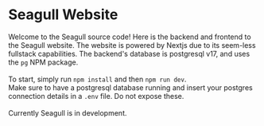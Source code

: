 # Seagull Website
Welcome to the Seagull source code! Here is the backend and frontend to the Seagull website. The website is powered by Nextjs due to its seem-less fullstack capabilities. The backend's database is postgresql v17, and uses the `pg` NPM package.
<br> <br>
To start, simply run `npm install` and then `npm run dev`. 
<br>
Make sure to have a postgresql database running and insert your postgres connection details in a `.env` file. Do not expose these.
<br> <br>
Currently Seagull is in development. 